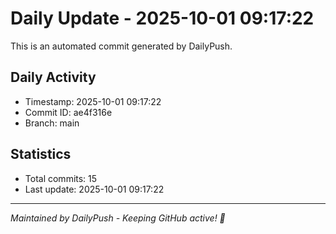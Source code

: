 # Daily Update - 2025-10-01 09:17:22

This is an automated commit generated by DailyPush.

## Daily Activity
- Timestamp: 2025-10-01 09:17:22
- Commit ID: ae4f316e
- Branch: main

## Statistics
- Total commits: 15
- Last update: 2025-10-01 09:17:22

---
*Maintained by DailyPush - Keeping GitHub active! 🚀*
